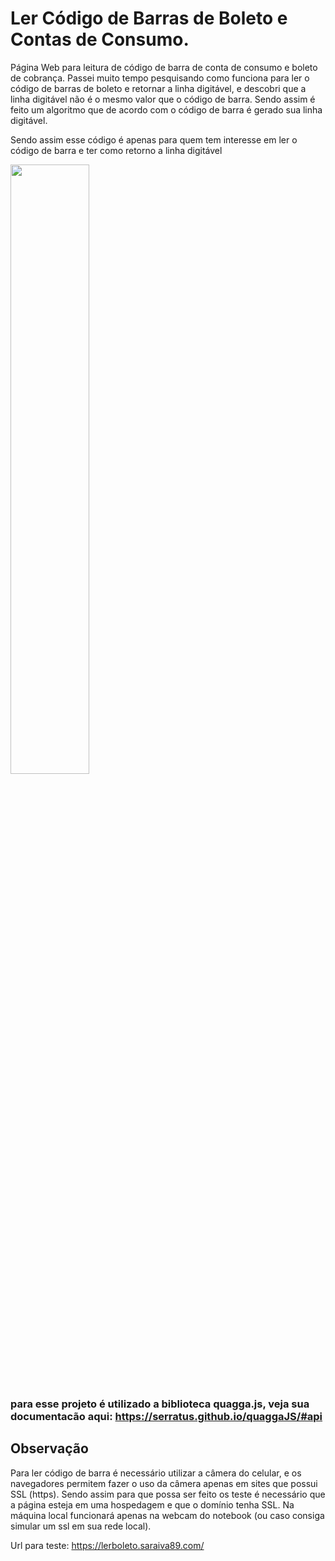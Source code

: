 # Ler Código de Barras de Boleto e Contas de Consumo.
Página Web para leitura de código de barra de conta de consumo e boleto de cobrança. Passei muito tempo pesquisando como 
funciona para ler o código de barras de boleto e retornar a linha digitável, e descobri que a linha digitável 
não é o mesmo valor que o código de barra. Sendo assim é feito um algoritmo que de acordo com o código de barra é gerado 
sua linha digitável.

Sendo assim esse código é apenas para quem tem interesse em ler o código de barra e ter como retorno a linha digitável

<img src="https://saraiva89.com/dev/leituraboleto/leituracodigobarra.GIF" width="50%">

### para esse projeto é utilizado a biblioteca quagga.js, veja sua documentacão aqui: https://serratus.github.io/quaggaJS/#api

## Observação

Para ler código de barra é necessário utilizar a câmera do celular, e os navegadores permitem fazer o uso da câmera apenas 
em sites que possui SSL (https). Sendo assim para que possa ser feito os teste é necessário que a página esteja em uma 
hospedagem e que o domínio tenha SSL. Na máquina local funcionará apenas na webcam do notebook (ou caso consiga simular um 
ssl em sua rede local).

Url para teste: https://lerboleto.saraiva89.com/
